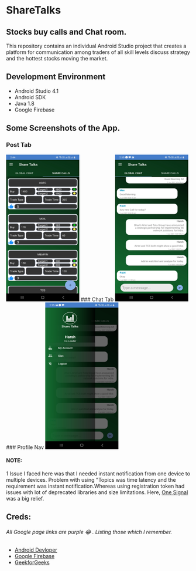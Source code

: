 # ShareTalks
## Stocks buy calls and Chat room.
This repository contains an individual Android Studio project that creates a platform for communication among traders of all skill levels discuss strategy and the hottest stocks moving the market. 

## Development Environment
- Android Studio 4.1
- Android SDK
- Java 1.8
- Google Firebase

## Some Screenshots of the App.  
### Post Tab  
<img src="Post.jpg" width="200" height="400" />  
### Chat Tab  
<img src="Chat.jpg" width="200" height="400" />  
### Profile Nav  
<img src="Profile.jpg" width="200" height="400" />  


#### NOTE: 
1 Issue I faced here was that I needed instant notification from one device to multiple devices. Problem with using "Topics was time latency and the requirement was instant notification.Whereas using registration token had issues with lot of deprecated libraries and size limitations. Here, [One Signal](https://onesignal.com/) was a big relief.
## Creds: </br> 
###### All Google page links are purple :joy: . Listing those which I remember.
  - [Android Devloper](https://developer.android.com/)
  - [Google Firebase](https://firebase.google.com/)
  - [GeekforGeeks](https://www.geeksforgeeks.org/how-to-use-firebase-firestore-as-a-realtime-database-in-android/)
